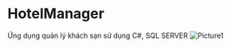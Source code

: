 # HotelManager
Ứng dụng quản lý khách sạn sử dụng C#, SQL SERVER
![Picture1](https://github.com/user-attachments/assets/1fbcbb34-aecd-4b4d-998d-00b0925e1e04)
